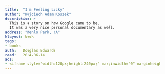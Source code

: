 ```yaml
---
title:	"I'm Feeling Lucky"
author: "Wojciech Adam Koszek"
description: >
  This is a story on how Google came to be.
  It was a very nice personal documentary as well.
address: "Menlo Park, CA"
klayout: book
tags:
- books
auth:	Douglas Edwards
read:	2014-06-14
ads:
- <iframe style="width:120px;height:240px;" marginwidth="0" marginheight="0" scrolling="no" frameborder="0" src="//ws-na.amazon-adsystem.com/widgets/q?ServiceVersion=20070822&OneJS=1&Operation=GetAdHtml&MarketPlace=US&source=ss&ref=ss_til&ad_type=product_link&tracking_id=wkoszek08-20&marketplace=amazon&region=US&placement=B004X7SYQI&asins=B004X7SYQI&linkId=ZDTHFJ7ID7WBN4RF&show_border=false&link_opens_in_new_window=true&price_color=333333&title_color=C00000&bg_color=FFFFFF"></iframe>
---
```


